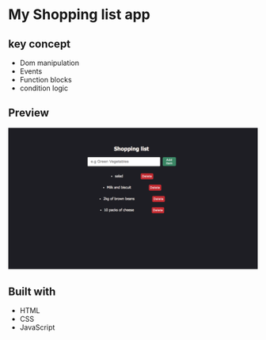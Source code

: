 # My Shopping list app

## key concept

- Dom manipulation
- Events
- Function blocks
- condition logic
  
## Preview

![alt](img/Screen%20Shot%202021-10-08%20at%204.19.59%20PM.png)

## Built with

- HTML
- CSS
- JavaScript
  